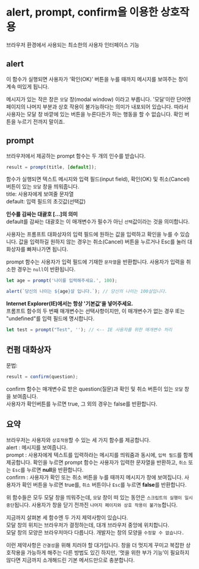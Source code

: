 # alert, prompt, confirm을 이용한 상호작용
브라우저 환경에서 사용되는 최소한의 사용자 인터페이스 기능  

## alert
이 함수가 실행되면 사용자가 ‘확인(OK)’ 버튼을 누를 때까지 메시지를 보여주는 창이 계속 떠있게 됩니다.  

메시지가 있는 작은 창은 `모달` 창(modal window) 이라고 부릅니다. '모달’이란 단어엔 페이지의 나머지 부분과 상호 작용이 불가능하다는 의미가 내포되어 있습니다. 따라서 사용자는 모달 창 바깥에 있는 버튼을 누른다든가 하는 행동을 할 수 없습니다. 확인 버튼을 누르기 전까지 말이죠.  

## prompt
브라우저에서 제공하는 prompt 함수는 두 개의 인수를 받습니다.  
```javascript
result = prompt(title, [default]);
```
함수가 실행되면 텍스트 메시지와 입력 필드(input field), 확인(OK) 및 취소(Cancel) 버튼이 있는 `모달` 창을 띄워줍니다.  
title: 사용자에게 보여줄 문자열  
default: 입력 필드의 초깃값(선택값)  

**인수를 감싸는 대괄호 [...]의 의미**  
default를 감싸는 대괄호는 이 매개변수가 필수가 아닌 `선택`값이라는 것을 의미합니다.  

사용자는 프롬프트 대화상자의 입력 필드에 원하는 값을 입력하고 확인을 누를 수 있습니다. 값을 입력하길 원하지 않는 경우는 취소(Cancel) 버튼을 누르거나 Esc를 눌러 대화상자를 빠져나가면 됩니다.  

prompt 함수는 사용자가 입력 필드에 기재한 `문자열`을 반환합니다. 사용자가 입력을 취소한 경우는 `null`이 반환됩니다.  

```javascript
let age = prompt('나이를 입력해주세요.', 100);

alert(`당신의 나이는 ${age}살 입니다.`); // 당신의 나이는 100살입니다.
```

**Internet Explorer(IE)에서는 항상 '기본값’을 넣어주세요.**  
프롬프트 함수의 두 번째 매개변수는 선택사항이지만, 이 매개변수가 없는 경우 IE는 "undefined"를 입력 필드에 명시합니다.  
```javascript
let test = prompt("Test", ''); // <-- IE 사용자를 위한 매개변수 처리
```

## 컨펌 대화상자
문법:
```javascript
result = confirm(question);
```
confirm 함수는 매개변수로 받은 question(질문)과 확인 및 취소 버튼이 있는 `모달` 창을 보여줍니다.  
사용자가 확인버튼를 누르면 true, 그 외의 경우는 false를 반환합니다.  

## 요약
브라우저는 사용자와 `상호작용`할 수 있는 세 가지 함수를 제공합니다.  
alert : 메시지를 보여줍니다.  
prompt : 사용자에게 텍스트를 입력하라는 메시지를 띄워줌과 동시에, `입력 필드`를 함께 제공합니다. 확인을 누르면 prompt 함수는 사용자가 입력한 문자열을 반환하고, `취소` 또는 `Esc`를 누르면 **null**을 반환합니다.  
confirm : 사용자가 확인 또는 취소 버튼을 누를 때까지 메시지가 창에 보여집니다. 사용자가 확인 버튼을 누르면 true를, `취소` 버튼이나 `Esc`를 누르면 **false**를 반환합니다.  

위 함수들은 모두 모달 창을 띄워주는데, `모달` 창이 떠 있는 동안은 `스크립트의 실행이 일시 중단`됩니다. 사용자가 창을 닫기 전까진 `나머지 페이지와 상호 작용이 불가능`합니다.  

지금까지 살펴본 세 함수엔 두 가지 제약사항이 있습니다.  
모달 창의 위치는 브라우저가 결정하는데, 대개 브라우저 중앙에 위치합니다.  
모달 창의 모양은 브라우저마다 다릅니다. 개발자는 창의 모양을 `수정할 수 없습니다.`  

이런 제약사항은 `간결성`을 위해 치러야 할 대가입니다. 창을 더 멋지게 꾸미고 복잡한 상호작용을 가능하게 해주는 다른 방법도 있긴 하지만, '멋을 위한 부가 기능’이 필요하지 않다면 지금까지 소개해드린 기본 메서드만으로 충분합니다.  

